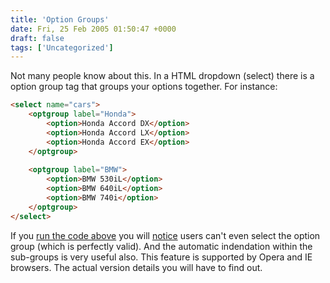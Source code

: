```yaml
---
title: 'Option Groups'
date: Fri, 25 Feb 2005 01:50:47 +0000
draft: false
tags: ['Uncategorized']
---
```


Not many people know about this. In a HTML dropdown (select) there is a option group tag that groups your options together. For instance:

```html
<select name="cars">
	<optgroup label="Honda">
		<option>Honda Accord DX</option>
		<option>Honda Accord LX</option>
		<option>Honda Accord EX</option>
	</optgroup>
	
	<optgroup label="BMW">
		<option>BMW 530iL</option>
		<option>BMW 640iL</option>
		<option>BMW 740i</option>
	</optgroup>
</select> 
```

If you [run the code above](/sources/optiongroup.php) you will [notice](/sources/optiongroup.php) users can't even select the option group (which is perfectly valid). And the automatic indendation within the sub-groups is very useful also. This feature is supported by Opera and IE browsers. The actual version details you will have to find out.
